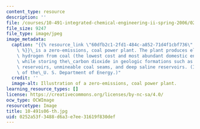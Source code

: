 ```yaml
---
content_type: resource
description: ''
file: /courses/10-491-integrated-chemical-engineering-ii-spring-2006/0252a53f3488d6a3e7ee31619f830def_10-491s06-th.jpg
file_size: 9247
file_type: image/jpeg
image_metadata:
  caption: "{{% resource_link \"60dfb2c1-2fd1-484c-a852-71d4f1cbf736\" \"FutureGen\"\
    \ %}}\_is a zero-emissions, coal power plant. The plant produces electricity and\
    \ hydrogen from coal (the lowest cost and most abundant domestic energy resource),\
    \ while storing the\_carbon dioxide in geologic formations such as oil and gas\
    \ reservoirs, unmineable coal seams, and deep saline reservoirs. (Image courtesy\
    \ of the\_U. S. Department of Energy.)"
  credit: ''
  image-alt: Illustration of a zero-emissions, coal power plant.
learning_resource_types: []
license: https://creativecommons.org/licenses/by-nc-sa/4.0/
ocw_type: OCWImage
resourcetype: Image
title: 10-491s06-th.jpg
uid: 0252a53f-3488-d6a3-e7ee-31619f830def
---
```

